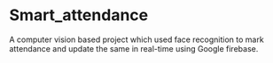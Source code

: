 # Smart_attendance
A computer vision based project which used face recognition to mark attendance and update the same in real-time using Google firebase.
